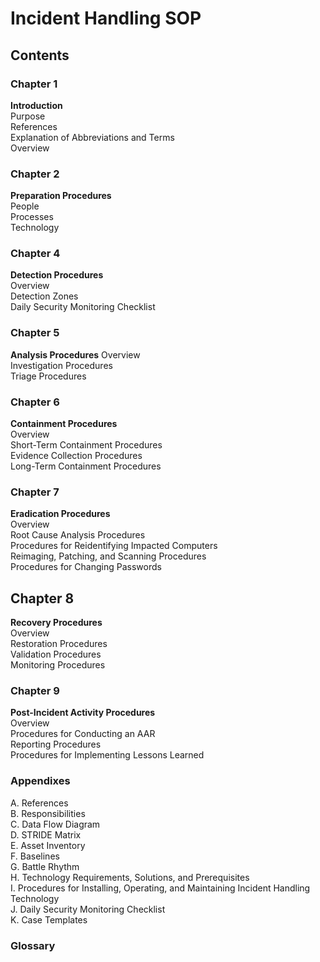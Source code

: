 # Incident Handling SOP

## Contents
### Chapter 1
**Introduction**  
Purpose  
References  
Explanation of Abbreviations and Terms  
Overview  

### Chapter 2
**Preparation Procedures**  
People  
Processes  
Technology  

### Chapter 4  
**Detection Procedures**  
Overview  
Detection Zones  
Daily Security Monitoring Checklist  

### Chapter 5
**Analysis Procedures**
Overview  
Investigation Procedures  
Triage Procedures  

### Chapter 6
**Containment Procedures**  
Overview  
Short-Term Containment Procedures  
Evidence Collection Procedures  
Long-Term Containment Procedures  

### Chapter 7
**Eradication Procedures**  
Overview  
Root Cause Analysis Procedures  
Procedures for Reidentifying Impacted Computers  
Reimaging, Patching, and Scanning Procedures  
Procedures for Changing Passwords  

## Chapter 8
**Recovery Procedures**  
Overview  
Restoration Procedures  
Validation Procedures  
Monitoring Procedures  

### Chapter 9
**Post-Incident Activity Procedures**  
Overview  
Procedures for Conducting an AAR  
Reporting Procedures  
Procedures for Implementing Lessons Learned  

### Appendixes
A. References  
B. Responsibilities  
C. Data Flow Diagram  
D. STRIDE Matrix  
E. Asset Inventory  
F. Baselines  
G. Battle Rhythm  
H. Technology Requirements, Solutions, and Prerequisites  
I. Procedures for Installing, Operating, and Maintaining Incident Handling Technology  
J. Daily Security Monitoring Checklist  
K. Case Templates  

### Glossary
